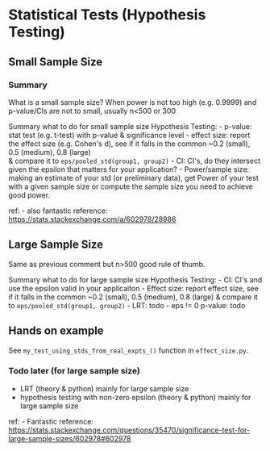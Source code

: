 # Statistical Tests (Hypothesis Testing)

## Small Sample Size

### Summary

What is a small sample size? When power is not too high (e.g. 0.9999) and p-value/CIs are not to small, 
usually n<500 or 300

Summary what to do for small sample size Hypothesis Testing:
    - p-value: stat test (e.g. t-test) with p-value & significance level
    - effect size: report the effect size (e.g. Cohen's d), see if it falls in the common ~0.2 (small), 0.5 (medium), 0.8 (large)  
    & compare it to `eps/pooled_std(group1, group2)`
    - CI: CI's, do they intersect given the epsilon that matters for your application?
    - Power/sample size: making an estimate of your std (or preliminary data), get Power of your test with a given sample size or compute 
    the sample size you need to achieve good power. 


ref:
    - also fantastic reference: https://stats.stackexchange.com/a/602978/28986 

## Large Sample Size
Same as previous comment but n>500 good rule of thumb.

Summary what to do for large sample size Hypothesis Testing:
    - CI: CI's and use the epsilon valid in your applicaiton
    - Effect size: report effect size, see if it falls in the common ~0.2 (small), 0.5 (medium), 0.8 (large) 
    & compare it to `eps/pooled_std(group1, group2)`
    - LRT: todo
    - eps != 0 p-value: todo

## Hands on example

See `my_test_using_stds_from_real_expts_()` function in `effect_size.py`.

### Todo later (for large sample size)

- LRT (theory & python) mainly for large sample size
- hypothesis testing with non-zero epsilon (theory & python) mainly for large sample size

ref:
    - Fantastic reference: https://stats.stackexchange.com/questions/35470/significance-test-for-large-sample-sizes/602978#602978

